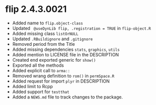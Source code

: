 # flip 2.4.3.0021

* Added name to `flip.object-class`
* Updated ` @useDynLib flip, .registration = TRUE` in `flip-object.R`
* Added missing class `listOrNULL`
* Updated `.RBuildignore` and `.gitignore`
* Removed period from the Title
* Added missing dependencies `stats`, `graphics`, `utils`
* Added mention to LICENSE file in the DESCRIPTION
* Created end exported generic for `show()`
* Exported all the methods
* Added explicit call to `arma::`
* Removed wrang definition to `rom()` in `permSpace.R`
* Added request for import `plyr` in DESCRIPTION
* Added limit to Rcpp
* Added support for `testthat`
* Added a `NEWS.md` file to track changes to the package.
